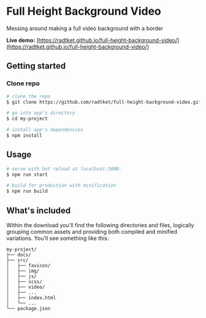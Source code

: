# Full Height Background Video

Messing around making a full video background with a border

**Live demo:** [https://radtket.github.io/full-height-background-video/](https://radtket.github.io/full-height-background-video/)

## Getting started

### Clone repo

```bash
# clone the repo
$ git clone https://github.com/radtket/full-height-background-video.git my-project

# go into app's directory
$ cd my-project

# install app's dependencies
$ npm install
```

## Usage

```bash
# serve with hot reload at localhost:3000.
$ npm run start

# build for production with minification
$ npm run build
```

## What's included

Within the download you'll find the following directories and files, logically grouping common assets and providing both compiled and minified variations. You'll see something like this:

```code
my-project/
├── docs/
├── src/
│   ├── favicon/
│   ├── img/
│   ├── js/
│   ├── scss/
│   ├── video/
│   ├── ...
│   ├── index.html
│   └── ...
└── package.json
```
